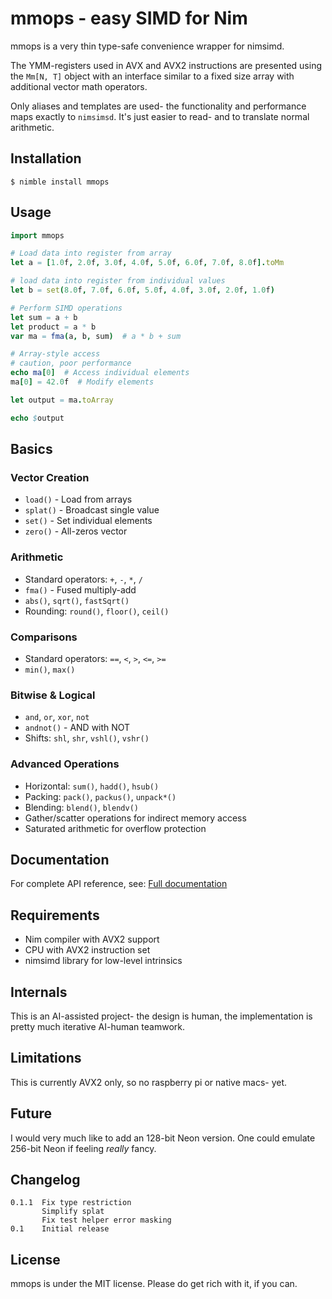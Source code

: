 # mmops - easy SIMD for Nim

mmops is a very thin type-safe convenience wrapper for nimsimd.

The YMM-registers used in AVX and AVX2 instructions are presented using the `Mm[N, T]` object with an interface similar to a fixed size array with additional vector math operators.

Only aliases and templates are used- the functionality and performance maps exactly to `nimsimsd`. It's just easier to read- and to translate normal arithmetic.

## Installation

```
$ nimble install mmops
```

## Usage

```nim
import mmops

# Load data into register from array
let a = [1.0f, 2.0f, 3.0f, 4.0f, 5.0f, 6.0f, 7.0f, 8.0f].toMm

# load data into register from individual values
let b = set(8.0f, 7.0f, 6.0f, 5.0f, 4.0f, 3.0f, 2.0f, 1.0f)

# Perform SIMD operations
let sum = a + b
let product = a * b
var ma = fma(a, b, sum)  # a * b + sum

# Array-style access
# caution, poor performance
echo ma[0]  # Access individual elements
ma[0] = 42.0f  # Modify elements

let output = ma.toArray

echo $output
```

## Basics

### Vector Creation
- `load()` - Load from arrays
- `splat()` - Broadcast single value
- `set()` - Set individual elements  
- `zero()` - All-zeros vector

### Arithmetic
- Standard operators: `+`, `-`, `*`, `/`
- `fma()` - Fused multiply-add
- `abs()`, `sqrt()`, `fastSqrt()`
- Rounding: `round()`, `floor()`, `ceil()`

### Comparisons
- Standard operators: `==`, `<`, `>`, `<=`, `>=`
- `min()`, `max()`

### Bitwise & Logical
- `and`, `or`, `xor`, `not`
- `andnot()` - AND with NOT
- Shifts: `shl`, `shr`, `vshl()`, `vshr()`

### Advanced Operations
- Horizontal: `sum()`, `hadd()`, `hsub()`
- Packing: `pack()`, `packus()`, `unpack*()`
- Blending: `blend()`, `blendv()`
- Gather/scatter operations for indirect memory access
- Saturated arithmetic for overflow protection

## Documentation

For complete API reference, see: [Full documentation](https://capocasa.github.io/mmops/mmops.html)

## Requirements

- Nim compiler with AVX2 support
- CPU with AVX2 instruction set
- nimsimd library for low-level intrinsics

## Internals

This is an AI-assisted project- the design is human, the implementation is pretty much iterative AI-human teamwork.

## Limitations

This is currently AVX2 only, so no raspberry pi or native macs- yet.

## Future

I would very much like to add an 128-bit Neon version. One could emulate 256-bit Neon if feeling *really* fancy.

## Changelog

```
0.1.1  Fix type restriction
       Simplify splat
       Fix test helper error masking
0.1    Initial release
```

## License

mmops is under the MIT license. Please do get rich with it, if you can.


